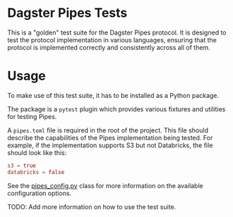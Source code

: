 # Dagster Pipes Tests

This is a "golden" test suite for the Dagster Pipes protocol. It is designed to test the protocol implementation in various languages, ensuring that the protocol is implemented correctly and consistently across all of them.

# Usage

To make use of this test suite, it has to be installed as a Python package.

The package is a `pytest` plugin which provides various fixtures and utilities for testing Pipes.

A `pipes.toml` file is required in the root of the project. This file should describe the capabilities of the Pipes implementation being tested. For example, if the implementation supports S3 but not Databricks, the file should look like this:

```toml
s3 = true
databricks = false
```

See the [pipes_config.py](src/dagster_pipes_tests/pipes_config.py) class for more information on the available configuration options.

TODO: Add more information on how to use the test suite.
